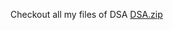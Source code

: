 Checkout all my files of DSA [DSA.zip](https://github.com/MirazAli789/Data-Structure-Algo/files/12792724/DSA.zip)

